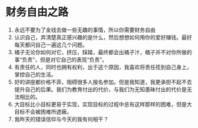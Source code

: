 # 财务自由之路

1. 永远不要为了金钱去做一些无趣的事情，所以你需要财务自由
2. 认识自己，弄清楚真正感兴趣的是什么，然后想想如何用你的爱好赚钱。最好每天都问自己一遍这几个问题。
3. 橘子无论你如何对它，挤压，踩踏，最终都会出橘子汁，橘子并不对你所做的事“负责”，但是对它自己的表现“负责”。
4. 有责任的人，同时也拥有权利，出于这个原因，我喜欢将责任揽到自己身上，掌控自己的生活。
5. 好的讲座都价格不菲，阻碍很多人报名参加。但是我知道，我更承担不起不去提升自己的后果。我们为教育付出的代价，与我们为无知愚昧付出的代价是无法相比的。
6. 大目标比小目标更易于实现，实现目标的过程中总有这样那样的困难，但是大目标不会被困难所遮蔽。
7. 我昨天的错误信仰与今天的我有何相干？
